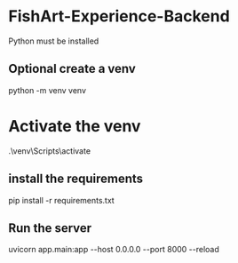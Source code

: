 ﻿# FishArt-Experience-Backend

Python must be installed

## Optional create a venv
python -m venv venv

# Activate the venv
.\venv\Scripts\activate


## install the requirements
pip install -r requirements.txt


## Run the server

uvicorn app.main:app --host 0.0.0.0 --port 8000 --reload
